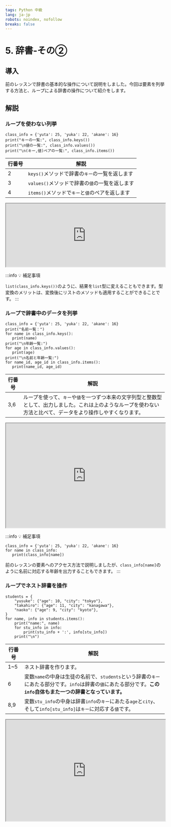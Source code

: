 ```yaml
---
tags: Python 中級
lang: ja-jp
robots: noindex, nofollow
breaks: false
---
```


<style>
.code {
user-select: none;
-ms-user-select: none;
-webkit-user-select: none;
cursor: not-allowed
}
</style>

# 5. 辞書-その②
## 導入
前のレッスンで辞書の基本的な操作について説明をしました。今回は要素を列挙する方法と、ループによる辞書の操作について紹介をします。
## 解説
### ループを使わない列挙
```python=1
class_info = {'yuta': 25, 'yuka': 22, 'akane': 16}
print("キーの一覧:", class_info.keys())
print("\n値の一覧:", class_info.values())
print("\n(キー,値)ペアの一覧:", class_info.items())
```
|行番号|解説|
|---|---|
|2|`keys()`メソッドで辞書の`キー`の一覧を返します|
|3|`values()`メソッドで辞書の`値`の一覧を返します|
|4|`items()`メソッドで`キー`と`値`のペアを返します|

<iframe height="200px" width="100%" src="https://repl.it/@programminguec/enume-noloop?lite=1&outputonly=1"></iframe>

:::info
:bulb: 補足事項

`list(class_info.keys())`のように、結果を`list`型に変えることもできます。型変換のメリットは、変換後にリストのメソッドも適用することができることです。
:::

### ループで辞書中のデータを列挙
```python=1
class_info = {'yuta': 25, 'yuka': 22, 'akane': 16}
print("名前一覧：")
for name in class_info.keys():
   print(name)
print("\n年齢一覧:")
for age in class_info.values():
   print(age)
print("\n名前と年齢一覧:")   
for name_id, age_id in class_info.items():
   print(name_id, age_id)
```
|行番号|解説|
|---|---|
|3,6|ループを使って、`キー`や`値`を一つずつ本来の文字列型と整数型として、出力しました。これは上のようなループを使わない方法と比べて、データをより操作しやすくなります。|

<iframe height="330px" width="100%" src="https://repl.it/@programminguec/enume-loop?lite=1&outputonly=1"></iframe>

:::info
:bulb: 補足事項
```python=1
class_info = {'yuta': 25, 'yuka': 22, 'akane': 16}
for name in class_info:
   print(class_info[name])
```
前のレッスンの要素へのアクセス方法で説明しましたが、`class_info[name]`のように名前に対応する年齢を出力することもできます。
:::
### ループでネスト辞書を操作
```python=1
students = {
    "yusuke": {"age": 10, "city": "tokyo"},
    "takahiro": {"age": 11, "city": "kanagawa"},
    "naoko": {"age": 9, "city": "kyoto"},
} 
for name, info in students.items():
    print("name:", name)
    for stu_info in info:
        print(stu_info + ':', info[stu_info])
    print("\n")
```
|行番号|解説|
|---|---|
|1~5|ネスト辞書を作ります。|
|6|変数`name`の中身は生徒の名前で、`students`という辞書の`キー`にあたる部分です。`info`は辞書の`値`にあたる部分です。**この`info`自体もまた一つの辞書となっています。**|
|8,9|変数`stu_info`の中身は辞書`info`の`キー`にあたる`age`と`city`、そして`info[stu_info]`は`キー`に対応する`値`です。|

<iframe height="320px" width="100%" src="https://repl.it/@programminguec/nest-loop?lite=1&outputonly=1"></iframe>

<div style='display: none'>

## クイズ

1. 以下のコードの実行結果を選んでください。
```python=1
class_info = {'yuta': 25, 'yuka': 22, 'akane': 16}
print(list(class_info.items())[2])
```
- [ ] `('yuka': 22)`
- [x] `('akane', 16)`
- [ ] `['yuka': 22]`
- [ ] `['akane', 16]`

2. 以下のコードの実行結果を選んでください。
```python=1
country = {"Japan": "Tokyo", "China": "Beijing", "France": "Paris"}
country.pop("China")
print(list(country.values()))
```
- [ ] `['Japan', 'China', 'France']`
- [ ] `{'Japan', 'China', 'France'}`
- [x] `['Tokyo', 'Paris']`
- [ ] `{'Tokyo', 'Paris'}`

3. 四人の生徒の名前と点数は以下のように辞書型変数`score`に格納されています。四人の合計点を計算するために、Aに入るコードを以下から選んでください。
```python=1
sum_score = 0
score = {'yuta': 100, 'yuka': 75, 'akane': 86, 'aoki': 65}
for i in ___A___:
    sum_score += i
print(sum_score)
```
- [ ] `score.keys()`
- [x] `score.values()`
- [ ] `score`
- [ ] `score.items`

4.　辞書型変数`students`に４人の生徒の年齢と住む都市の情報が格納されています。`tokyo`に住んでいる生徒の名前を出力するために、A、Bに入るコードとして正しいものを以下から選んでください。
```python=1
students = {
    "yusuke": {"age": 10, "city": "tokyo"},
    "takahiro": {"age": 11, "city": "kanagawa"},
    "naoko": {"age": 9, "city": "kyoto"},
    "asuka":{"age": 15, "city": "tokyo"}
} 
for name_id in students.keys():
    if students[__A__][__B__] == 'tokyo':
        print(name_id)
```
- [x] A:`name_id`, B:`'city'`
- [ ] A:`students.keys`, B:`city`
- [ ] A:`name_id`, B:`city`
- [ ] A:`city`, B:`'name_id'`

5. 辞書型変数`students`から`asuka`さんに関する情報を全て削除するために使うコードを以下から選んでください。
```python=1
students = {
    "yusuke": {"age": 10, "city": "tokyo"},
    "takahiro": {"age": 11, "city": "kanagawa"},
    "naoko": {"age": 9, "city": "kyoto"},
    "asuka":{"age": 15, "city": "tokyo"}
} 
```
- [x]  `del students['asuka']`
- [x]  `students.pop('asuka')`
- [ ]  `students.popitem('asuka')`
- [x]  `students.popitem()`
</div>